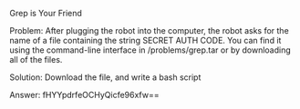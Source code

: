 Grep is Your Friend

Problem:
After plugging the robot into the computer, the robot asks for the name of a file containing the string SECRET AUTH CODE. You can find it using the command-line interface in /problems/grep.tar or by downloading all of the files.

Solution:
Download the file, and write a bash script 

Answer:
fHYYpdrfeOCHyQicfe96xfw==

